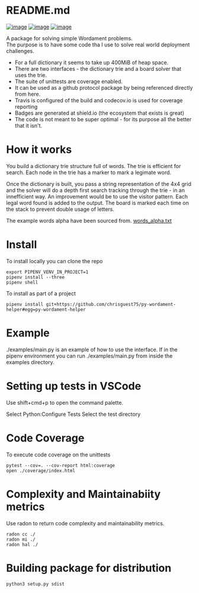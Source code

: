 # README.md 
[![image](https://img.shields.io/github/license/chrisguest75/py-wordament-helper.svg)](https://img.shields.io/github/license/chrisguest75/py-wordament-helper.svg) [![image](https://img.shields.io/travis/com/chrisguest75/py-wordament-helper.svg)](https://img.shields.io/travis/com/chrisguest75/py-wordament-helper.svg) [![image](https://img.shields.io/codecov/c/gh/chrisguest75/py-wordament-helper.svg)](https://img.shields.io/codecov/c/gh/chrisguest75/py-wordament-helper.svg)


A package for solving simple Wordament problems.  
The purpose is to have some code tha I use to solve real world deployment challenges.

* For a full dictionary it seems to take up 400MiB of heap space.
* There are two interfaces - the dictionary trie and a board solver that uses the trie. 
* The suite of unittests are coverage enabled.
* It can be used as a github protocol package by being referenced directly from here.
* Travis is configured of the build and codecov.io is used for coverage reporting
* Badges are generated at shield.io (the ecosystem that exists is great)
* The code is not meant to be super optimal - for its purpose all the better that it isn't.

# How it works
You build a dictionary trie structure full of words.  The trie is efficient for search. Each node in the trie has a marker to mark a legimate word. 

Once the dictionary is built, you pass a string representation of the 4x4 grid and the solver will do a depth first search tracking through the trie - in an innefficient way.  An improvement would be to use the visitor pattern.  Each legal word found is added to the output.  The board is marked each time on the stack to prevent double usage of letters.  

The example words alpha have been sourced from.
[words_alpha.txt](https://github.com/dwyl/english-words/blob/master/words_alpha.txt)

# Install 
To install locally you can clone the repo
```
export PIPENV_VENV_IN_PROJECT=1
pipenv install --three
pipenv shell
```

To install as part of a project
```
pipenv install git+https://github.com/chrisguest75/py-wordament-helper#egg=py-wordament-helper
```

# Example
./examples/main.py is an example of how to use the interface.
If in the pipenv environment you can run ./examples/main.py from inside the examples directory.  

# Setting up tests in VSCode
Use shift+cmd+p to open the command palette. 

Select Python:Configure Tests
Select the test directory

# Code Coverage
To execute code coverage on the unittests
```
pytest --cov=. --cov-report html:coverage
open ./coverage/index.html
```

# Complexity and Maintainabiity metrics
Use radon to return code complexity and maintainability metrics. 
```
radon cc ./
radon mi ./
radon hal ./
```
# Building package for distribution

```
python3 setup.py sdist
```